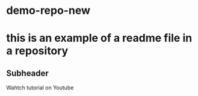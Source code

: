 # demo-repo-new

# this is an example of a readme file in a repository

## Subheader

Wahtch tutorial on Youtube